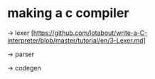 # making a c compiler

-> lexer  [https://github.com/lotabout/write-a-C-interpreter/blob/master/tutorial/en/3-Lexer.md]

-> parser

-> codegen
